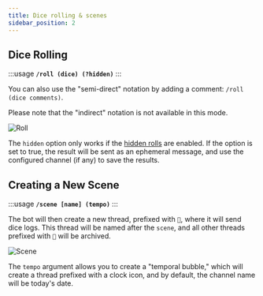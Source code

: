 ```yaml
---
title: Dice rolling & scenes
sidebar_position: 2
---
```


## Dice Rolling

:::usage
**`/roll (dice) (?hidden)`**
:::

You can also use the "semi-direct" notation by adding a comment: `/roll (dice comments)`.

Please note that the "indirect" notation is not available in this mode.

![Roll](/assets/rolls/slash-commands.gif)

The `hidden` option only works if the [hidden rolls](../admin/config/index.md#hidden-dice-hidden_roll) are enabled. If the option is set to true, the result will be sent as an ephemeral message, and use the configured channel (if any) to save the results.

## Creating a New Scene

:::usage
**`/scene [name] (tempo)`**
:::

The bot will then create a new thread, prefixed with `🎲`, where it will send dice logs. This thread will be named after the `scene`, and all other threads prefixed with `🎲` will be archived.

![Scene](/assets/rolls/scene.gif)

The `tempo` argument allows you to create a "temporal bubble," which will create a thread prefixed with a clock icon, and by default, the channel name will be today's date.